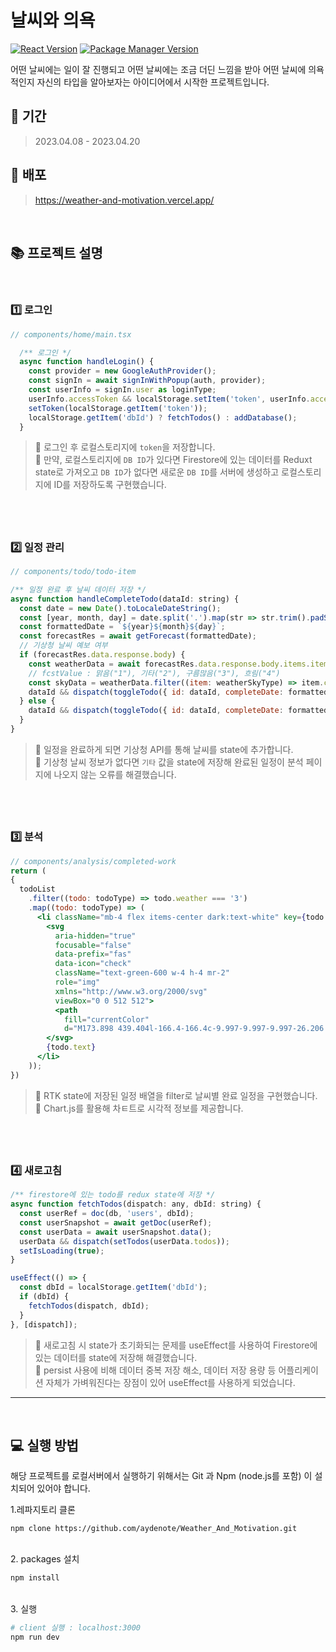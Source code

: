 # 날씨와 의욕

[![React Version](https://img.shields.io/badge/Next-v13.3.0-blue)](https://ko.reactjs.org/)
[![Package Manager Version](https://img.shields.io/badge/npm-v6.14.17-yellow)](https://www.npmjs.com/)

어떤 날씨에는 일이 잘 진행되고 어떤 날씨에는 조금 더딘 느낌을 받아 어떤 날씨에 의욕적인지 자신의 타입을 알아보자는 아이디어에서 시작한 프로젝트입니다.

## 📅 기간

> 2023.04.08 - 2023.04.20

## 🔗 배포

> https://weather-and-motivation.vercel.app/

<br />

## 📚 프로젝트 설명

<br>

### 1️⃣ 로그인

```jsx
// components/home/main.tsx

  /** 로그인 */
  async function handleLogin() {
    const provider = new GoogleAuthProvider();
    const signIn = await signInWithPopup(auth, provider);
    const userInfo = signIn.user as loginType;
    userInfo.accessToken && localStorage.setItem('token', userInfo.accessToken);
    setToken(localStorage.getItem('token'));
    localStorage.getItem('dbId') ? fetchTodos() : addDatabase();
  }

```

> 📌 로그인 후 로컬스토리지에 `token`을 저장합니다.  
> 📌 만약, 로컬스토리지에 `DB ID`가 있다면 Firestore에 있는 데이터를 Reduxt state로 가져오고 `DB ID`가 없다면 새로운 `DB ID`를 서버에 생성하고 로컬스토리지에 ID를 저장하도록 구현했습니다.

## <br />

### 2️⃣ 일정 관리

```jsx
// components/todo/todo-item

/** 일정 완료 후 날씨 데이터 저장 */
async function handleCompleteTodo(dataId: string) {
  const date = new Date().toLocaleDateString();
  const [year, month, day] = date.split('.').map(str => str.trim().padStart(2, '0'));
  const formattedDate = `${year}${month}${day}`;
  const forecastRes = await getForecast(formattedDate);
  // 기상청 날씨 예보 여부
  if (forecastRes.data.response.body) {
    const weatherData = await forecastRes.data.response.body.items.item;
    // fcstValue : 맑음("1"), 기타("2"), 구름많음("3"), 흐림("4")
    const skyData = weatherData.filter((item: weatherSkyType) => item.category === 'SKY')[0].fcstValue;
    dataId && dispatch(toggleTodo({ id: dataId, completeDate: formattedDate, weather: skyData }));
  } else {
    dataId && dispatch(toggleTodo({ id: dataId, completeDate: formattedDate, weather: '2' }));
  }
}
```

> 📌 일정을 완료하게 되면 기상청 API를 통해 날씨를 state에 추가합니다.  
> 📌 기상청 날씨 정보가 없다면 `기타` 값을 state에 저장해 완료된 일정이 분석 페이지에 나오지 않는 오류를 해결했습니다.

## <br />

### 3️⃣ 분석

```jsx
// components/analysis/completed-work
return (
{
  todoList
    .filter((todo: todoType) => todo.weather === '3')
    .map((todo: todoType) => (
      <li className="mb-4 flex items-center dark:text-white" key={todo.id}>
        <svg
          aria-hidden="true"
          focusable="false"
          data-prefix="fas"
          data-icon="check"
          className="text-green-600 w-4 h-4 mr-2"
          role="img"
          xmlns="http://www.w3.org/2000/svg"
          viewBox="0 0 512 512">
          <path
            fill="currentColor"
            d="M173.898 439.404l-166.4-166.4c-9.997-9.997-9.997-26.206 0-36.204l36.203-36.204c9.997-9.998 26.207-9.998 36.204 0L192 312.69 432.095 72.596c9.997-9.997 26.207-9.997 36.204 0l36.203 36.204c9.997 9.997 9.997 26.206 0 36.204l-294.4 294.401c-9.998 9.997-26.207 9.997-36.204-.001z"></path>
        </svg>
        {todo.text}
      </li>
    ));
})
```

> 📌 RTK state에 저장된 일정 배열을 filter로 날씨별 완료 일정을 구현했습니다.  
> 📌 Chart.js를 활용해 차ㅌ트로 시각적 정보를 제공합니다.

## <br />

### 4️⃣ 새로고침

```jsx
/** firestore에 있는 todo를 redux state에 저장 */
async function fetchTodos(dispatch: any, dbId: string) {
  const userRef = doc(db, 'users', dbId);
  const userSnapshot = await getDoc(userRef);
  const userData = await userSnapshot.data();
  userData && dispatch(setTodos(userData.todos));
  setIsLoading(true);
}

useEffect(() => {
  const dbId = localStorage.getItem('dbId');
  if (dbId) {
    fetchTodos(dispatch, dbId);
  }
}, [dispatch]);
```

> 📌 새로고침 시 state가 초기화되는 문제를 useEffect를 사용하여 Firestore에 있는 데이터를 state에 저장해 해결했습니다.  
> 📌 persist 사용에 비해 데이터 중복 저장 해소, 데이터 저장 용량 등 어플리케이션 자체가 가벼워진다는 장점이 있어 useEffect를 사용하게 되었습니다.

---

<br>

## 💻 실행 방법

해당 프로젝트를 로컬서버에서 실행하기 위해서는 Git 과 Npm (node.js를 포함) 이 설치되어 있어야 합니다.
<br>

1.레파지토리 클론

```
npm clone https://github.com/aydenote/Weather_And_Motivation.git
```

<br>
2. packages 설치

```bash
npm install
```

<br>
3. 실행

```bash
# client 실행 : localhost:3000
npm run dev
```
